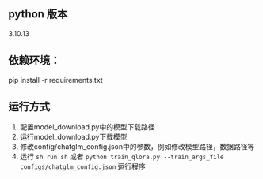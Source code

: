 ## python 版本 
3.10.13
## 依赖环境：
pip install -r requirements.txt

## 运行方式
1. 配置model_download.py中的模型下载路径
2. 运行model_download.py下载模型
3. 修改config/chatglm_config.json中的参数，例如修改模型路径，数据路径等
4. 运行 `sh run.sh` 或者 `python train_qlora.py --train_args_file configs/chatglm_config.json` 运行程序